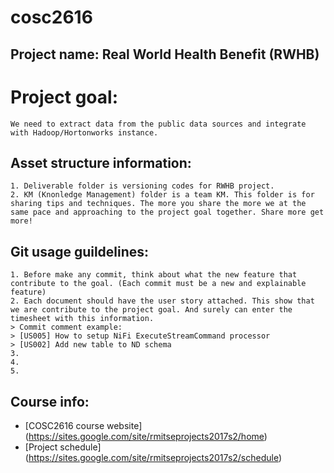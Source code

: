 # cosc2616
## Project name: Real World Health Benefit (RWHB)

# Project goal:
```
We need to extract data from the public data sources and integrate with Hadoop/Hortonworks instance.
```

## Asset structure information:
```
1. Deliverable folder is versioning codes for RWHB project. 
2. KM (Knonledge Management) folder is a team KM. This folder is for sharing tips and techniques. The more you share the more we at the same pace and approaching to the project goal together. Share more get more!
```

## Git usage guildelines:
```
1. Before make any commit, think about what the new feature that contribute to the goal. (Each commit must be a new and explainable feature)
2. Each document should have the user story attached. This show that we are contribute to the project goal. And surely can enter the timesheet with this information.
> Commit comment example:
> [US005] How to setup NiFi ExecuteStreamCommand processor
> [US002] Add new table to ND schema
3. 
4. 
5. 
```

## Course info:
* [COSC2616 course website] (https://sites.google.com/site/rmitseprojects2017s2/home)
* [Project schedule] (https://sites.google.com/site/rmitseprojects2017s2/schedule)
